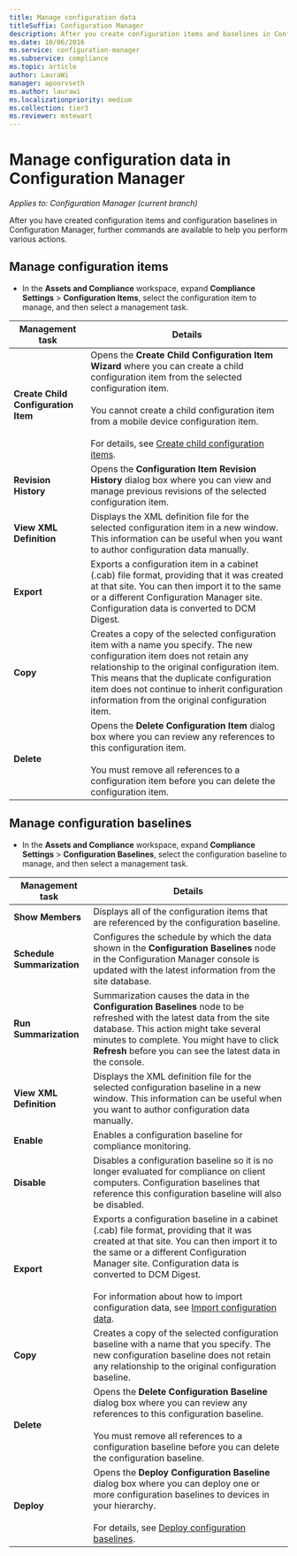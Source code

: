 ```yaml
---
title: Manage configuration data
titleSuffix: Configuration Manager
description: After you create configuration items and baselines in Configuration Manager, you can use other commands to perform various actions.
ms.date: 10/06/2016
ms.service: configuration-manager
ms.subservice: compliance
ms.topic: article
author: LauraWi
manager: apoorvseth
ms.author: laurawi
ms.localizationpriority: medium
ms.collection: tier3
ms.reviewer: mstewart
---
```

# Manage configuration data in Configuration Manager

*Applies to: Configuration Manager (current branch)*

After you have created configuration items and configuration baselines in Configuration Manager, further commands are available to help you perform various actions.

## Manage configuration items

-   In the **Assets and Compliance** workspace, expand **Compliance Settings** > **Configuration Items**, select the configuration item to manage, and then select a management task.

|Management task|Details|
|---------------------|-------------|
|**Create Child Configuration Item**|Opens the **Create Child Configuration Item Wizard** where you can create a child configuration item from the selected configuration item.<br /><br /> You cannot create a child configuration item from a mobile device configuration item.<br /><br /> For details, see [Create child configuration items](../../compliance/deploy-use/create-child-configuration-items.md).|
|**Revision History**|Opens the **Configuration Item Revision History** dialog box where you can view and manage previous revisions of the selected configuration item.|
|**View XML Definition**|Displays the XML definition file for the selected configuration item in a new window. This information can be useful when you want to author configuration data manually.|
|**Export**|Exports a configuration item in a cabinet (.cab) file format, providing that it was created at that site. You can then import it to the same or a different Configuration Manager site. Configuration data is converted to DCM Digest.|
|**Copy**|Creates a copy of the selected configuration item with a name you specify. The new configuration item does not retain any relationship to the original configuration item. This means that the duplicate configuration item does not continue to inherit configuration information from the original configuration item.|
|**Delete**|Opens the **Delete Configuration Item** dialog box where you can review any references to this configuration item.<br /><br /> You must remove all references to a configuration item before you can delete the configuration item.|

## Manage configuration baselines

-   In the **Assets and Compliance** workspace, expand **Compliance Settings** > **Configuration Baselines**, select the configuration baseline to manage, and then select a management task.


|Management task|Details|
|---------------------|-------------|
|**Show Members**|Displays all of the configuration items that are referenced by the configuration baseline.|
|**Schedule Summarization**|Configures the schedule by which the data shown in the **Configuration Baselines** node in the Configuration Manager console is updated with the latest information from the site database.|
|**Run Summarization**|Summarization causes the data in the **Configuration Baselines** node to be refreshed with the latest data from the site database. This action might take several minutes to complete. You might have to click **Refresh** before you can see the latest data in the console.|
|**View XML Definition**|Displays the XML definition file for the selected configuration baseline in a new window. This information can be useful when you want to author configuration data manually.|
|**Enable**|Enables a configuration baseline for compliance monitoring.|
|**Disable**|Disables a configuration baseline so it is no longer evaluated for compliance on client computers. Configuration baselines that reference this configuration baseline will also be disabled.|
|**Export**|Exports a configuration baseline in a cabinet (.cab) file format, providing that it was created at that site. You can then import it to the same or a different Configuration Manager site. Configuration data is converted to DCM Digest.<br /><br /> For information about how to import configuration data, see [Import configuration data](../../compliance/deploy-use/import-configuration-data.md).|
|**Copy**|Creates a copy of the selected configuration baseline with a name that you specify. The new configuration baseline does not retain any relationship to the original configuration baseline.|
|**Delete**|Opens the **Delete Configuration Baseline** dialog box where you can review any references to this configuration baseline.<br /><br /> You must remove all references to a configuration baseline before you can delete the configuration baseline.|
|**Deploy**|Opens the **Deploy Configuration Baseline** dialog box where you can deploy one or more configuration baselines to devices in your hierarchy.<br /><br /> For details, see [Deploy configuration baselines](../../compliance/deploy-use/deploy-configuration-baselines.md).|
